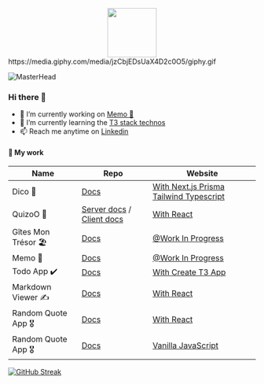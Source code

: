 
<div id="header" align="center">
  <img src="https://media.giphy.com/media/jzCbjEDsUaX4D2c0O5/giphy.gif" width="100"/>
</div>
https://media.giphy.com/media/jzCbjEDsUaX4D2c0O5/giphy.gif

![MasterHead](https://images.unsplash.com/photo-1674786272813-dd04d4843752?ixlib=rb-4.0.3&ixid=MnwxMjA3fDB8MHxwaG90by1wYWdlfHx8fGVufDB8fHx8&auto=format&fit=crop&w=1170&q=80)

### Hi there 👋




- 🔭 I’m currently working on [Memo 📝](https://github.com/All-Khwarizmi/Memo)
- 🌱 I’m currently learning the [T3 stack technos]([https://github.com/All-Khwarizmi/Memo](https://create.t3.gg))
- 📫 Reach me anytime on [Linkedin](https://www.linkedin.com/in/jason-suarez/)

#### 💬 My work




| Name        | Repo           | Website  |
| ------------- |-------------| -----|
| Dico 📔    | [Docs](https://github.com/All-Khwarizmi/Dico)  | [With Next.js Prisma Tailwind Typescript ](https://dico-ochre.vercel.app) |
| QuizoO 🧪     | [Server docs](https://github.com/All-Khwarizmi/Express-GraphQL-Quiz-API) / [Client docs](https://github.com/All-Khwarizmi/Quizoo-client) |  [With React](https://dapper-belekoy-aa000e.netlify.app/fiches/) |
| Gîtes Mon Trésor 🏖️| [Docs](https://github.com/All-Khwarizmi/Gite)    |   [@Work In Progress](https://gites-gamma.vercel.app)|
| Memo 📝    | [Docs](https://github.com/All-Khwarizmi/Memo)     |  [@Work In Progress](https://todo-app-swart-kappa.vercel.app)|
| Todo App ✔️    | [Docs](https://github.com/All-Khwarizmi/Todo-App-T3-STACK)     |  [With Create T3 App](https://todo-app-swart-kappa.vercel.app)|
| Markdown Viewer ✍️    | [Docs](https://github.com/All-Khwarizmi/Markdown-Viewer)     |  [With React](https://main--incomparable-froyo-cd9602.netlify.app)|
| Random Quote App 🎖️  | [Docs](https://github.com/All-Khwarizmi/random-react)     |   [With React](https://all-khwarizmi.github.io/random-react/)|
| Random Quote App 🎖️    | [Docs](https://github.com/All-Khwarizmi/RandomQuote2)     |   [Vanilla JavaScript](https://all-khwarizmi.github.io/RandomQuote2/)|





[![GitHub Streak](https://github-readme-streak-stats.herokuapp.com/?user=All-Khwarizmi)](https://git.io/streak-stats)
